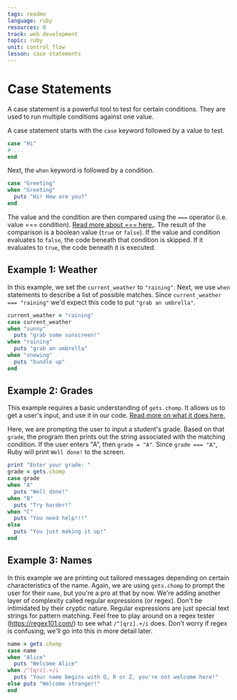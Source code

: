 ```yaml
---
tags: readme
language: ruby
resources: 0
track: web development
topic: ruby
unit: control flow
lesson: case statements
---
```


# Case Statements

A case statement is a powerful tool to test for certain conditions. They are used to run multiple conditions against one value.

A case statement starts with the `case` keyword followed by a value to test.

```ruby
case "Hi"
# ...
end
```

Next, the `when` keyword is followed by a condition.

```ruby
case "Greeting"
when "Greeting"
  puts "Hi! How are you?"
end
```

The value and the condition are then compared using the `===` operator (i.e. value === condition). [Read more about === here.](http://stackoverflow.com/questions/4467538/what-does-the-operator-do-in-ruby?lq=1). The result of the comparison is a boolean value (`true` or `false`). If the value and condition evaluates to `false`, the code beneath that condition is skipped. If it evaluates to `true`, the code beneath it is executed.


## Example 1: Weather

In this example, we set the `current_weather` to `"raining"`. Next, we use `when` statements to describe a list of possible matches. Since `current_weather === "raining"` we'd expect this code to put `"grab an umbrella"`.

```ruby
current_weather = "raining"
case current_weather
when "sunny"
  puts "grab some sunscreen!"
when "raining"
  puts "grab an umbrella"
when "snowing"
  puts "bundle up"
end
```

## Example 2: Grades

This example requires a basic understanding of `gets.chomp`. It allows us to get a user's input, and use it in our code. [Read more on what it does here.](http://stackoverflow.com/questions/23193813/how-does-gets-and-gets-chomp-in-ruby-work)

Here, we are prompting the user to input a student's grade. Based on that `grade`, the program then prints out the string associated with the matching condition. If the user enters "A", then `grade = "A"`. Since `grade === "A"`, Ruby will print `Well done!` to the screen. 

```ruby
print "Enter your grade: "
grade = gets.chomp
case grade
when "A"
  puts "Well done!"
when "B"
  puts "Try harder!"
when "C"
  puts "You need help!!!"
else
  puts "You just making it up!"
end
```

## Example 3: Names

In this example we are printing out tailored messages depending on certain characteristics of the name. Again, we are using `gets.chomp` to prompt the user for their `name`, but you're a pro at that by now. We're adding another layer of complexity called regular expressions (or regex). Don't be intimidated by their cryptic nature. Regular expressions are just special text strings for pattern matching. Feel free to play around on a regex tester (https://regex101.com/) to see what `/^[qrz].+/i` does. Don't worry if regex is confusing; we'll go into this in more detail later.

```ruby
name = gets.chomp
case name
when "Alice"
  puts "Welcome Alice"
when /^[qrz].+/i 
  puts "Your name begins with Q, R or Z, you're not welcome here!" 
else puts "Welcome stranger!" 
end
```
